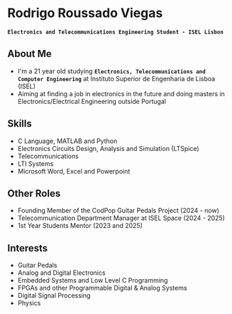 # Rodrigo Roussado Viegas
**`Electronics and Telecommunications Engineering Student - ISEL Lisbon`**

## About Me
- I'm a 21 year old studying **`Electronics, Telecommunications and Computer Engineering`** at Instituto Superior de Engenharia de Lisboa (ISEL)
- Aiming at finding a job in electronics in the future and doing masters in Electronics/Electrical Engineering outside Portugal

## Skills
- C Language, MATLAB and Python
- Electronics Circuits Design, Analysis and Simulation (LTSpice)
- Telecommunications
- LTI Systems
- Microsoft Word, Excel and Powerpoint

## Other Roles
- Founding Member of the CodPop Guitar Pedals Project (2024 - now)
- Telecommunication Department Manager at ISEL Space (2024 - 2025)
- 1st Year Students Mentor (2023 and 2025)

## Interests
- Guitar Pedals
- Analog and Digital Electronics
- Embedded Systems and Low Level C Programming
- FPGAs and other Programmable Digital & Analog Systems
- Digital Signal Processing
- Physics
